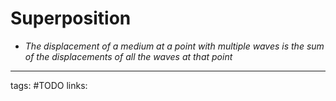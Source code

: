 # Superposition
- *The displacement of a medium at a point with multiple waves is the sum of the displacements of all the waves at that point*



---
tags: #TODO
links: